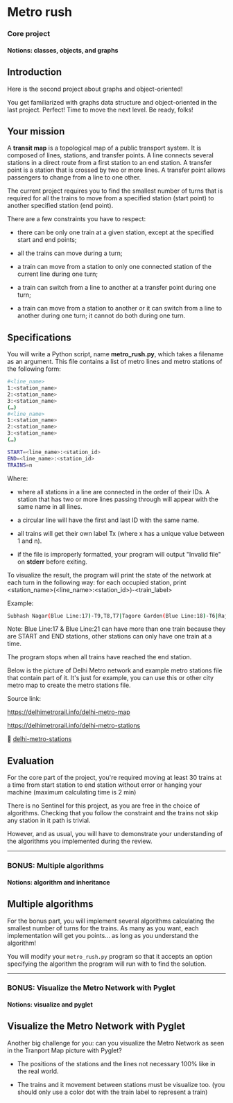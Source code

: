 # Metro rush

### Core project

#### Notions: classes, objects, and graphs

## Introduction

Here is the second project about graphs and object-oriented!

You get familiarized with graphs data structure and object-oriented in the last project. Perfect! Time to move the next level. Be ready, folks!

## Your mission

A **transit map** is a topological map of a public transport system. It is composed of lines, stations, and transfer points. A line connects several stations in a direct route from a first station to an end station. A transfer point is a station that is crossed by two or more lines. A transfer point allows passengers to change from a line to one other.

The current project requires you to find the smallest number of turns that is required for all the trains to move from a specified station (start point) to another specified station (end point).

There are a few constraints you have to respect:

- there can be only one train at a given station, except at the specified start and end points;

- all the trains can move during a turn;

- a train can move from a station to only one connected station of the current line during one turn;

- a train can switch from a line to another at a transfer point during one turn;

- a train can move from a station to another or it can switch from a line to another during one turn; it cannot do both during one turn.

## Specifications

You will write a Python script, name **metro_rush.py**, which takes a filename as an argument. This file contains a list of metro lines and metro stations of the following form:

```bash
#<line_name>
1:<station_name>
2:<station_name>
3:<station_name>
(…)
#<line_name>
1:<station_name>
2:<station_name>
3:<station_name>
(…)

START=<line_name>:<station_id>
END=<line_name>:<station_id>
TRAINS=n
```

Where:

- where all stations in a line are connected in the order of their IDs. A station that has two or more lines passing through will appear with the same name in all lines.

- a circular line will have the first and last ID with the same name.

- all trains will get their own label Tx (where x has a unique value between 1 and n).

- if the file is improperly formatted, your program will output "Invalid file" on **stderr** before exiting.

To visualize the result, the program will print the state of the network at each turn in the following way: for each occupied station, print <station_name>(<line_name>:<station_id>)-<train_label>

Example:

```bash
Subhash Nagar(Blue Line:17)-T9,T8,T7|Tagore Garden(Blue Line:18)-T6|Rajouri Garden(Blue Line:19)-T5|Ramesh Nagar(Blue Line:20)-T4|Moti Nagar(Blue Line:21)-T3,T2,T1
```

Note: Blue Line:17 & Blue Line:21 can have more than one train because they are START and END stations, other stations can only have one train at a time.

The program stops when all trains have reached the end station.

Below is the picture of Delhi Metro network and example metro stations file that contain part of it. It's just for example, you can use this or other city metro map to create the metro stations file.

Source link:

https://delhimetrorail.info/delhi-metro-map

https://delhimetrorail.info/delhi-metro-stations

:page_facing_up: [delhi-metro-stations](/delhi-metro-stations)

## Evaluation

For the core part of the project, you're required moving at least 30 trains at a time from start station to end station without error or hanging your machine (maximum calculating time is 2 min)

There is no Sentinel for this project, as you are free in the choice of algorithms. Checking that you follow the constraint and the trains not skip any station in it path is trivial.

However, and as usual, you will have to demonstrate your understanding of the algorithms you implemented during the review.

---

### BONUS: Multiple algorithms

#### Notions: algorithm and inheritance

## Multiple algorithms

For the bonus part, you will implement several algorithms calculating the smallest number of turns for the trains. As many as you want, each implementation will get you points... as long as you understand the algorithm!

You will modify your `metro_rush.py` program so that it accepts an option specifying the algorithm the program will run with to find the solution.

---

### BONUS: Visualize the Metro Network with Pyglet

#### Notions: visualize and pyglet

## Visualize the Metro Network with Pyglet

Another big challenge for you: can you visualize the Metro Network as seen in the Tranport Map picture with Pyglet?

- The positions of the stations and the lines not necessary 100% like in the real world.

- The trains and it movement between stations must be visualize too. (you should only use a color dot with the train label to represent a train)
